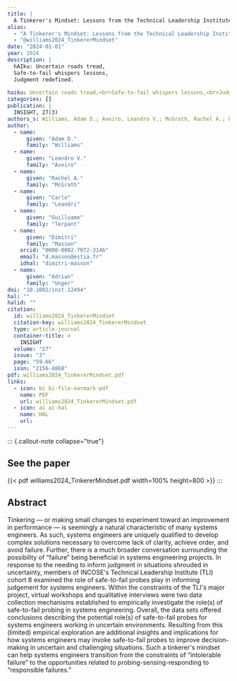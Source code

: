 ```yaml
---
title: |
  A Tinkerer's Mindset: Lessons from the Technical Leadership Institute's Cohort 8 on Safe-to-Fail Probing as a Tool for Informing Judgement
alias:
  - "A Tinkerer's Mindset: Lessons from the Technical Leadership Institute's Cohort 8 on Safe-to-Fail Probing as a Tool for Informing Judgement"
  - "@williams2024_TinkererMindset"
date: "2024-01-01"
year: 2024
description: |
  hAIku: Uncertain roads tread,
  Safe-to-fail whispers lessons,
  Judgment redefined.
  
haiku: Uncertain roads tread,<br>Safe-to-fail whispers lessons,<br>Judgment redefined.<br>
categories: []
publication: |
  INSIGHT, 27(3) 
authors_s: Williams, Adam D.; Aveiro, Leandro V.; McGrath, Rachel A.; Leandri, Carlo; Terpant, Guilluame; <b>Masson, Dimitri</b>; Unger, Adrian
author: 
  - name: 
      given: "Adam D."
      family: "Williams" 
  - name: 
      given: "Leandro V."
      family: "Aveiro" 
  - name: 
      given: "Rachel A."
      family: "McGrath" 
  - name: 
      given: "Carlo"
      family: "Leandri" 
  - name: 
      given: "Guilluame"
      family: "Terpant" 
  - name: 
      given: "Dimitri"
      family: "Masson"
    orcid: "0000-0002-7072-3146" 
    email: "d.masson@estia.fr" 
    idhal: "dimitri-masson" 
  - name: 
      given: "Adrian"
      family: "Unger" 
doi: "10.1002/inst.12494"
hal: ""
halid: ""
citation:
  id: williams2024_TinkererMindset
  citation-key: williams2024_TinkererMindset
  type: article-journal
  container-title: >
    INSIGHT
  volume: "27"
  issue: "3"
  page: "59-66"
  issn: "2156-4868"
pdf: williams2024_TinkererMindset.pdf
links:
  - icon: bi bi-file-earmark-pdf
    name: PDF
    url: williams2024_TinkererMindset.pdf
  - icon: ai ai-hal
    name: HAL
    url: 
---
```



::: {.callout-note collapse="true"}

## See the paper

{{< pdf williams2024_TinkererMindset.pdf width=100% height=800 >}} 
:::


## Abstract

Tinkering — or making small changes to experiment toward an improvement in performance — is seemingly a natural characteristic of many systems engineers. As such, systems engineers are uniquely qualified to develop complex solutions necessary to overcome lack of clarity, achieve order, and avoid failure. Further, there is a much broader conversation surrounding the possibility of “failure” being beneficial in systems engineering projects. In response to the needing to inform judgment in situations shrouded in uncertainty, members of INCOSE's Technical Leadership Institute (TLI) cohort 8 examined the role of safe-to-fail probes play in informing judgement for systems engineers. Within the constraints of the TLI's major project, virtual workshops and qualitative interviews were two data collection mechanisms established to empirically investigate the role(s) of safe-to-fail probing in systems engineering. Overall, the data sets offered conclusions describing the potential role(s) of safe-to-fail probes for systems engineers working in uncertain environments. Resulting from this (limited) empirical exploration are additional insights and implications for how systems engineers may invoke safe-to-fail probes to improve decision-making in uncertain and challenging situations. Such a tinkerer's mindset can help systems engineers transition from the constraints of “intolerable failure” to the opportunities related to probing-sensing-responding to “responsible failures.”
